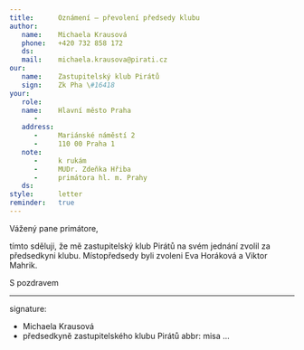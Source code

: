 ```yaml
---
title:      Oznámení – převolení předsedy klubu
author:
   name:    Michaela Krausová
   phone:   +420 732 858 172
   ds:      
   mail:    michaela.krausova@pirati.cz
our:
   name:    Zastupitelský klub Pirátů
   sign:    Zk Pha \#16418
your:
   role:    
   name:    Hlavní město Praha
      -     
   address:
      -     Mariánské náměstí 2
      -     110 00 Praha 1
   note:
      -     k rukám 
      -     MUDr. Zdeňka Hřiba
      -     primátora hl. m. Prahy
   ds:      
style:      letter
reminder:   true
---
```


Vážený pane primátore,

tímto sděluji, že mě zastupitelský klub Pirátů na svém jednání zvolil za předsedkyni klubu. Místopředsedy byli zvoleni Eva Horáková a Viktor Mahrik.

S pozdravem

---
signature: 
  - Michaela Krausová
  - předsedkyně zastupitelského klubu Pirátů
abbr:       misa
...
